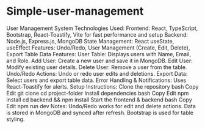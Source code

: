# Simple-user-management
User Management System
Technologies Used:
Frontend: React, TypeScript, Bootstrap, React-Toastify, Vite for fast performance and setup
Backend: Node.js, Express.js, MongoDB
State Management: React useState, useEffect
Features: Undo/Redo, User Management (Create, Edit, Delete), Export Table Data
Features:
User Table: Displays users with Name, Email, and Role.
Add User: Create a new user and save it in MongoDB.
Edit User: Modify existing user details.
Delete User: Remove a user from the table.
Undo/Redo Actions: Undo or redo user edits and deletions.
Export Data: Select users and export table data.
Error Handling & Notifications: Uses React-Toastify for alerts.
Setup Instructions:
Clone the repository
bash
Copy
Edit
git clone <repo-url>
cd project-folder
Install dependencies
bash
Copy
Edit
npm install
cd backend && npm install
Start the frontend & backend
bash
Copy
Edit
npm run dev
Notes:
Undo/Redo works for edit and delete actions.
Data is stored in MongoDB and synced after refresh.
Bootstrap is used for table styling.